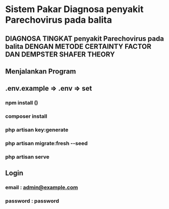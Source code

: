 # Sistem Pakar Diagnosa penyakit Parechovirus pada balita

<h2>DIAGNOSA TINGKAT penyakit Parechovirus pada balita DENGAN METODE CERTAINTY FACTOR DAN DEMPSTER SHAFER THEORY</h2>

## Menjalankan Program

## .env.example => .env => set

### npm install ()

### composer install

### php artisan key:generate

### php artisan migrate:fresh --seed

### php artisan serve

## Login

### email : admin@example.com

### password : password
